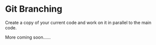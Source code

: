 # Git Branching

Create a copy of your current code and work on it in parallel to the main code. 

More coming soon......

